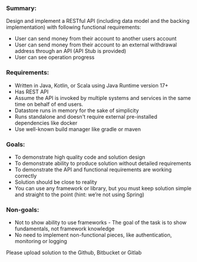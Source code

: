 ### Summary:

Design and implement a RESTful API (including data model and the backing implementation) with following functional requirements:

- User can send money from their account to another users account
- User can send money from their account to an external withdrawal address through an API (API Stub is provided)
- User can see operation progress

### Requirements:

- Written in Java, Kotlin, or Scala using Java Runtime version 17+
- Has REST API
- Assume the API is invoked by multiple systems and services in the same time on behalf of end users.
- Datastore runs in memory for the sake of simplicity
- Runs standalone and doesn't require external pre-installed dependencies like docker
- Use well-known build manager like gradle or maven

### Goals:

- To demonstrate high quality code and solution design
- To demonstrate ability to produce solution without detailed requirements
- To demonstrate the API and functional requirements are working correctly
- Solution should be close to reality
- You can use any framework or library, but you must keep solution simple and straight to the point (hint: we’re not using Spring)

### Non-goals:

- Not to show ability to use frameworks - The goal of the task is to show fundamentals, not framework knowledge
- No need to implement non-functional pieces, like authentication, monitoring or logging

Please upload solution to the Github, Bitbucket or Gitlab